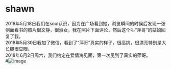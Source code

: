 # shawn
2018年5月18日我们在soul认识，因为在广场看到她，浏览瞬间的时候后发现一张侧面看书的照片很文静，很淑女，我在照片下面评论，然后这个叫“萍哥”的姑娘回复了我。 </br>
2018年5月30日我加了微信，看到了“萍哥”真实的样子，很高挑，很漂亮特别是大长腿很显眼。</br>
2018年6月2日周六，我们约定在爱情海见面，第一次见到了真实的萍哥。</br>
#![image](http://github.com/shawnHsx/readme_add_pic/raw/master/images/lp.jpg)


